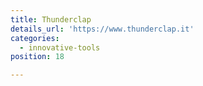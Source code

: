 ```yaml
---
title: Thunderclap
details_url: 'https://www.thunderclap.it'
categories:
  - innovative-tools
position: 18

---
```

